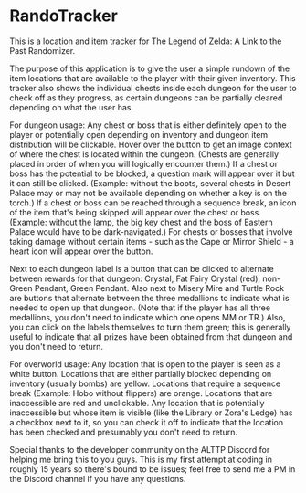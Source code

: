 # RandoTracker

This is a location and item tracker for The Legend of Zelda: A Link to the Past Randomizer.

The purpose of this application is to give the user a simple rundown of the item locations that are available to the player with their given inventory. This tracker also shows the individual chests inside each dungeon for the user to check off as they progress, as certain dungeons can be partially cleared depending on what the user has.

For dungeon usage:
Any chest or boss that is either definitely open to the player or potentially open depending on inventory and dungeon item distribution will be clickable. Hover over the button to get an image context of where the chest is located within the dungeon. (Chests are generally placed in order of when you will logically encounter them.) If a chest or boss has the potential to be blocked, a question mark will appear over it but it can still be clicked. (Example: without the boots, several chests in Desert Palace may or may not be available depending on whether a key is on the torch.) If a chest or boss can be reached through a sequence break, an icon of the item that's being skipped will appear over the chest or boss. (Example: without the lamp, the big key chest and the boss of Eastern Palace would have to be dark-navigated.) For chests or bosses that involve taking damage without certain items - such as the Cape or Mirror Shield - a heart icon will appear over the button.

Next to each dungeon label is a button that can be clicked to alternate between rewards for that dungeon: Crystal, Fat Fairy Crystal (red), non-Green Pendant, Green Pendant. Also next to Misery Mire and Turtle Rock are buttons that alternate between the three medallions to indicate what is needed to open up that dungeon. (Note that if the player has all three medallions, you don't need to indicate which one opens MM or TR.) Also, you can click on the labels themselves to turn them green; this is generally useful to indicate that all prizes have been obtained from that dungeon and you don't need to return.

For overworld usage:
Any location that is open to the player is seen as a white button. Locations that are either partially blocked depending on inventory (usually bombs) are yellow. Locations that require a sequence break (Example: Hobo without flippers) are orange. Locations that are inaccessible are red and unclickable. Any location that is potentially inaccessible but whose item is visible (like the Library or Zora's Ledge) has a checkbox next to it, so you can check it off to indicate that the location has been checked and presumably you don't need to return.

Special thanks to the developer community on the ALTTP Discord for helping me bring this to you guys. This is my first attempt at coding in roughly 15 years so there's bound to be issues; feel free to send me a PM in the Discord channel if you have any questions.

